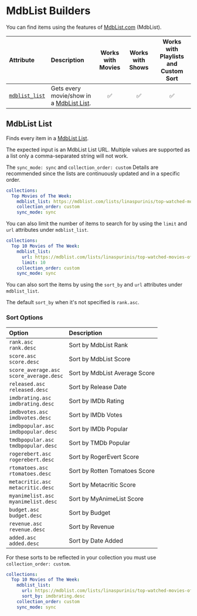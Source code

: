 # MdbList Builders

You can find items using the features of [MdbList.com](https://mdblist.com/) (MdbList).

| Attribute                       | Description                                                               | Works with Movies | Works with Shows | Works with Playlists and Custom Sort |
|:--------------------------------|:--------------------------------------------------------------------------|:-----------------:|:----------------:|:------------------------------------:|
| [`mdblist_list`](#mdblist-list) | Gets every movie/show in a [MdbList List](https://mdblist.com/toplists/). |      &#9989;      |     &#9989;      |               &#9989;                |

## MdbList List

Finds every item in a [MdbList List](https://mdblist.com/toplists/).

The expected input is an MdbList List URL. Multiple values are supported as a list only a comma-separated string will not work.

The `sync_mode: sync` and `collection_order: custom` Details are recommended since the lists are continuously updated and in a specific order.

```yaml
collections:
  Top Movies of The Week:
    mdblist_list: https://mdblist.com/lists/linaspurinis/top-watched-movies-of-the-week
    collection_order: custom
    sync_mode: sync
```
You can also limit the number of items to search for by using the `limit` and `url` attributes under `mdblist_list`.

```yaml
collections:
  Top 10 Movies of The Week:
    mdblist_list: 
      url: https://mdblist.com/lists/linaspurinis/top-watched-movies-of-the-week
      limit: 10
    collection_order: custom
    sync_mode: sync
```
You can also sort the items by using the `sort_by` and `url` attributes under `mdblist_list`.

The default `sort_by` when it's not specified is `rank.asc`.

### Sort Options

| Option                                        | Description                    |
|:----------------------------------------------|:-------------------------------|
| `rank.asc`<br>`rank.desc`                     | Sort by MdbList Rank           |
| `score.asc`<br>`score.desc`                   | Sort by MdbList Score          |
| `score_average.asc`<br>`score_average.desc`   | Sort by MdbList Average Score  |
| `released.asc`<br>`released.desc`             | Sort by Release Date           |
| `imdbrating.asc`<br>`imdbrating.desc`         | Sort by IMDb Rating            |
| `imdbvotes.asc`<br>`imdbvotes.desc`           | Sort by IMDb Votes             |
| `imdbpopular.asc`<br>`imdbpopular.desc`       | Sort by IMDb Popular           |
| `tmdbpopular.asc`<br>`tmdbpopular.desc`       | Sort by TMDb Popular           |
| `rogerebert.asc`<br>`rogerebert.desc`         | Sort by RogerEvert Score       |
| `rtomatoes.asc`<br>`rtomatoes.desc`           | Sort by Rotten Tomatoes Score  |
| `metacritic.asc`<br>`metacritic.desc`         | Sort by Metacritic Score       |
| `myanimelist.asc`<br>`myanimelist.desc`       | Sort by MyAnimeList Score      |
| `budget.asc`<br>`budget.desc`                 | Sort by Budget                 |
| `revenue.asc`<br>`revenue.desc`               | Sort by Revenue                |
| `added.asc`<br>`added.desc`                   | Sort by Date Added             |

For these sorts to be reflected in your collection you must use `collection_order: custom`.

```yaml
collections:
  Top 10 Movies of The Week:
    mdblist_list: 
      url: https://mdblist.com/lists/linaspurinis/top-watched-movies-of-the-week
      sort_by: imdbrating.desc
    collection_order: custom
    sync_mode: sync
```